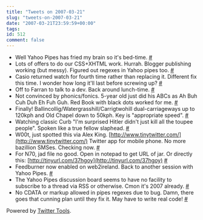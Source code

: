 ```yaml
---
title: "Tweets on 2007-03-21"
slug: "tweets-on-2007-03-21"
date: "2007-03-21T23:59:59+00:00"
tags:
id: 512
comment: false
---
```


*   Well Yahoo Pipes has fried my brain so it's bed-time. [#](http://twitter.com/conoro/statuses/10249521)
*   Lots of offers to do our CSS+XHTML work. Hurrah. Blogger publishing working (but messy). Figured out regexes in Yahoo pipes too. [#](http://twitter.com/conoro/statuses/10390971)
*   Casio returned watch for fourth time rather than replacing it. Different fix this time. I wonder how long it'll last before screwing up? [#](http://twitter.com/conoro/statuses/10408631)
*   Off to Farran to talk to a dev. Back around lunch-time. [#](http://twitter.com/conoro/statuses/10410391)
*   Not convinced by phonics/fonics. 5-year old just did his ABCs as Ah Buh Cuh Duh Eh Fuh Guh. Red Book with black dots worked for me. [#](http://twitter.com/conoro/statuses/10504991)
*   Finally! Ballincollig/Watergrasshill/Carrigtwohill dual-carriageways up to 120kph and Old Chapel down to 50kph. Key is "appropriate speed". [#](http://twitter.com/conoro/statuses/10535771)
*   Watching classic Curb "I'm surprised Hitler didn't just kill all the toupee people". Spoken like a true fellow slaphead. [#](http://twitter.com/conoro/statuses/10642751)
*   W00t, just spotted this via Alex King. [http://www.tinytwitter.com/](http://www.tinytwitter.com/) Twitter app for mobile phone. No more bazillion SMSes. Checking now. [#](http://twitter.com/conoro/statuses/10644491)
*   For N70, jad file no good. Open in notepad to get URL of jar. Or directly this: [http://tinyurl.com/37hgoy](http://tinyurl.com/37hgoy) [#](http://twitter.com/conoro/statuses/10653711)
*   Feedburner now enabled on web2ireland. Back to another session with Yahoo Pipes. [#](http://twitter.com/conoro/statuses/10683391)
*   The Yahoo Pipes discussion board seems to have no facility to subscribe to a thread via RSS or otherwise. Cmon it's 2007 already. [#](http://twitter.com/conoro/statuses/10714591)
*   No CDATA or markup allowed in pipes regexes due to bug. Damn, there goes that cunning plan until they fix it. May have to write real code! [#](http://twitter.com/conoro/statuses/10718751)

Powered by [Twitter Tools](http://alexking.org/projects/wordpress).
